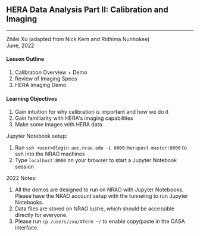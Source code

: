 ## HERA Data Analysis Part II: Calibration and Imaging
---

Zhilei Xu (adapted from Nick Kern and Ridhima Nunhokee)
<br>
June, 2022

#### Lesson Outline
1. Calibration Overview + Demo
2. Review of Imaging Specs
3. HERA Imaging Demo

#### Learning Objectives
1. Gain intuition for why calibration is important and how we do it
2. Gain familiarity with HERA's imaging capabilities
3. Make some images with HERA data

Jupyter Notebook setup:
1. Run `ssh <user>@login.aoc.nrao.edu -L 8000:herapost-master:8000` to ssh into the NRAO machines
2. Type `localhost:8000` on your browser to start a Jupyter Notebook session

2022 Notes:
1. All the demos are designed to run on NRAO with Jupyter Notebooks. Please have the NRAO account setup with the tunneling to run Jupyter Notebooks.
2. Data files are stored on NRAO lustre, which should be accessible directly for everyone.
3. Please run `cp /users/zxu/XTerm ~/` to enable copy/paste in the CASA interface.

